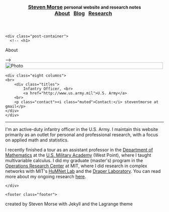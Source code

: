 <!doctype html>
<html>

<head>

  <title>
    
      About | Steven Morse
    
  </title>

  <meta name="viewport" content="width=device-width, initial-scale=1">

  <link rel="stylesheet" href="https://stmorse.github.io/css/main.css">
  <link rel="stylesheet" href="https://stmorse.github.io/css/syntax.css">
  <link rel="stylesheet" href="https://fonts.googleapis.com/css?family=PT+Serif:400,400italic,700%7CPT+Sans:400">
  <link rel="stylesheet" href="https://fonts.googleapis.com/css?family=Source+Code+Pro">
  <link rel="stylesheet" href="https://fonts.googleapis.com/css?family=Roboto+Mono">
  <link rel="stylesheet" href="https://fonts.googleapis.com/css?family=Raleway">
  <link rel="stylesheet" href="https://fonts.googleapis.com/css?family=Josefin+Sans">
  <link rel="stylesheet" href="https://fonts.googleapis.com/css?family=Lora">
  <link rel="stylesheet" href="https://cdnjs.cloudflare.com/ajax/libs/font-awesome/4.6.3/css/font-awesome.min.css">

  <script type="text/x-mathjax-config">
    MathJax.Hub.Config({
      TeX: { equationNumbers: { autoNumber: "AMS" } }
    });
  </script>

  <script type="text/javascript" async
    src="https://cdn.mathjax.org/mathjax/latest/MathJax.js?config=TeX-MML-AM_CHTML">
  </script>

  <!-- <script>
  (function(i,s,o,g,r,a,m){i['GoogleAnalyticsObject']=r;i[r]=i[r]||function(){
  (i[r].q=i[r].q||[]).push(arguments)},i[r].l=1*new Date();a=s.createElement(o),
  m=s.getElementsByTagName(o)[0];a.async=1;a.src=g;m.parentNode.insertBefore(a,m)
  })(window,document,'script','https://www.google-analytics.com/analytics.js','ga');

  ga('create', 'UA-80213386-1', 'auto');
  ga('send', 'pageview');

</script>
 -->

<script>
  (function(i,s,o,g,r,a,m){i['GoogleAnalyticsObject']=r;i[r]=i[r]||function(){
  (i[r].q=i[r].q||[]).push(arguments)},i[r].l=1*new Date();a=s.createElement(o),
  m=s.getElementsByTagName(o)[0];a.async=1;a.src=g;m.parentNode.insertBefore(a,m)
  })(window,document,'script','https://www.google-analytics.com/analytics.js','ga');

  ga('create', 'UA-92764728-1', 'auto');
  ga('send', 'pageview');

</script>


</head>


<body>

  <div class="container">
    <header class="masthead">
  <h3 class="masthead-title">
    <a href="https://stmorse.github.io/">Steven Morse</a>
    <small class="masthead-subtitle">personal website and research notes</small>
    <div class="menu">
  <div class="menu-content">
    <a href="https://stmorse.github.io/index.html">About</a>&nbsp;&nbsp;
    <a href="https://stmorse.github.io/blog.html">Blog</a>&nbsp;&nbsp;
    <a href="https://stmorse.github.io/research.html">Research</a>&nbsp;&nbsp;
    <!-- <a href="https://stmorse.github.io/docs/cv.pdf">CV</a> -->
  </div>
  <div class="social-icons">
    <a href="https://twitter.com/thestevemo"><i class="fa fa-twitter" aria-hidden="true" target="_blank"></i></a>
    <a href="https://github.com/stmorse"><i class="fa fa-github" aria-hidden="true" target="_blank"></i></a>
    <a href="https://linkedin.com/in/steventmorse"><i class="fa fa-linkedin" aria-hidden="true" target="_blank"></i></a>
<!--     <a href="mailto:steventmorse@gmail.com"><i class="fa fa-envelope" aria-hidden="true" target="_blank"></i></a> -->
  </div>
</div>

  </h3>
</header>


    <div class="post-container">
      <!-- <h1>
  About
</h1> -->

<div class="row">
    <div class="four columns">
        <img align="left" src="https://stmorse.github.io/images/me.jpg" alt="Photo" width="100%">
    </div>

    <div class="eight columns">
	<br>
        <div class="titles">
            Infantry Officer, <br>
            <a href="http://www.us.army.mil">U.S. Army</a>
	    <br>	
	    <p class="contact"><i class="muted">Contact:</i> steventmorse at gmail</p>
	</div>
    </div>
</div>

<hr>

<p>I'm an active-duty infantry officer in the U.S. Army.  I maintain this website primarily as an outlet for personal and professional research, with a focus on applied math and statistics. </p>

<p>I recently finished a tour as an assistant professor in the <a href="http://www.usma.edu/math">Department of Mathematics</a> at the <a href="http://www.usma.edu">U.S. Military Academy</a> (West Point), where I taught multivariable calculus.  I did my graduate (master's) program in the <a href="http://orc.mit.edu">Operations Research Center</a> at MIT, where I did research in complex networks with MIT's <a href="http://humnet.mit.edu">HuMNet Lab</a> and the <a href="http://www.draper.com">Draper Laboratory</a>.  You can read more about my ongoing research <a href="https://stmorse.github.io/research.html">here</a>.</p>


    </div>

    <footer class="footer">
  <a href="https://twitter.com/thestevemo"><i class="fa fa-twitter" aria-hidden="true" target="_blank"></i></a>
  <a href="https://github.com/stmorse"><i class="fa fa-github" aria-hidden="true" target="_blank"></i></a>
  <a href="https://linkedin.com/in/steventmorse"><i class="fa fa-linkedin" aria-hidden="true" target="_blank"></i></a>
  <a href="mailto:steventmorse@gmail.com"><i class="fa fa-envelope" aria-hidden="true" target="_blank"></i></a>
  <div class="post-date">
    created by Steven Morse with Jekyll and the Lagrange theme
  </div>
</footer>


  </div>

</body>
</html>

